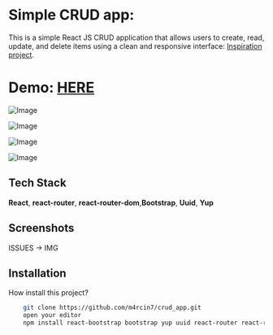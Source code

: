 # Simple CRUD app:

This is a simple React JS CRUD application that allows users to create, read, update, and delete items using a clean and responsive interface: [Inspiration project](https://www.youtube.com/watch?v=3IwGjihXHis&t=1853s).

# Demo: [HERE](https://crud-app-pi-six.vercel.app/)

![Image](https://github.com/user-attachments/assets/0221502b-821f-403d-b0ff-6baea7a12f9b)

![Image](https://github.com/user-attachments/assets/42afdccd-f0bd-441a-93cf-573fb953bb9a)

![Image](https://github.com/user-attachments/assets/384d004f-75b0-4fc5-b639-99cc2e6c8140)

![Image](https://github.com/user-attachments/assets/d29b02dc-ed7d-4af2-9fe0-356e60361407)


## Tech Stack

**React**, **react-router**, **react-router-dom**,**Bootstrap**, **Uuid**, **Yup** 


## Screenshots

ISSUES -> IMG 

## Installation

How install this project?

```bash
    git clone https://github.com/m4rcin7/crud_app.git
    open your editor
    npm install react-bootstrap bootstrap yup uuid react-router react-router-dom react-scripts
```
    
